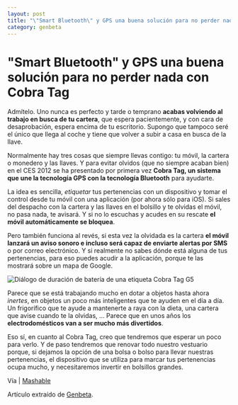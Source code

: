 ```yaml
---
layout: post
title: "\"Smart Bluetooth\" y GPS una buena solución para no perder nada con Cobra Tag"
category: genbeta
---
```


# "Smart Bluetooth" y GPS una buena solución para no perder nada con Cobra Tag


Admítelo. Uno nunca es perfecto y tarde o temprano **acabas volviendo al
trabajo en busca de tu cartera**, que espera pacientemente, y con cara de
desaprobación, espera encima de tu escritorio. Supongo que tampoco seré el
único que llega al coche y tiene que volver a subir a casa en busca de la
llave.

Normalmente hay tres cosas que siempre llevas contigo: tu móvil, la cartera o
monedero y las llaves. Y para evitar olvidos (que no siempre acaban bien) en
el CES 2012 se ha presentado por primera vez **Cobra Tag, un sistema que une
la tecnología GPS con la tecnología Bluetooth** para ayudarte.  
  
La idea es sencilla, _etiquetar_ tus pertenencias con un dispositivo y tomar
el control desde tu móvil con una aplicación (por ahora sólo para iOS). Si
sales del despacho con la cartera y las llaves en el bolsillo y te olvidas el
móvil, no pasa nada, te avisará. Y si no lo escuchas y acudes en su rescate
**el móvil automáticamente se bloquea**.

Pero también funciona al revés, si esta vez la olvidada es la cartera **el
móvil lanzará un aviso sonoro e incluso será capaz de enviarte alertas por
SMS** o por correo electrónico. Y si realmente no sabes dónde está alguna de
tus pertenencias, para eso puedes acudir a la aplicación, porque te las
mostrará sobre un mapa de Google.

![Diálogo de duración de batería de una etiqueta Cobra Tag
G5](http://img.genbeta.com/2012/01/cobra-tag-duracion-bateria.jpg)

Parece que se está trabajando mucho en dotar a objetos hasta ahora _inertes_,
en objetos un poco más inteligentes que te ayuden en el día a día. Un
frigorífico que te ayude a mantenerte a raya con la dieta, una cartera que
avise cuando te la olvidas, ... Parece que en unos años los
**electrodomésticos van a ser mucho más divertidos**.

Eso sí, en cuanto al Cobra Tag, creo que tendremos que esperar un poco para
verlo. Y de paso tendremos que renovar todo nuestro vestuario porque, si
dejamos la opción de una bolsa o bolso para llevar nuestras pertenencias, el
dispositivo que se utiliza para marcar tus pertenencias ocupa mucho, y
necesitaremos invertir en bolsillos grandes.

Vía | [Mashable](http://mashable.com/2012/01/09/cobra-lost-items/)

Artículo extraído de [Genbeta](http://www.genbeta.com).